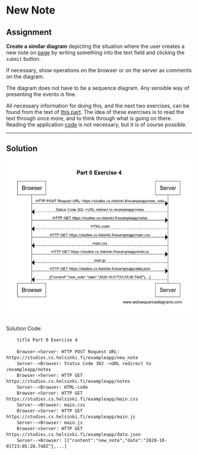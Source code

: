 # New Note

## Assignment

**Create a similar diagram** depicting the situation where the user creates a new note on [page](https://studies.cs.helsinki.fi/exampleapp/notes) by writing something into the text field and clicking the `submit` button.

If necessary, show operations on the browser or on the server as comments on the diagram.

The diagram does not have to be a sequence diagram. Any sensible way of presenting the events is fine.

All necessary information for doing this, and the next two exercises, can be found from the text of [this part](https://fullstackopen.com/en/part0/fundamentals_of_web_apps#forms-and-http-post). The idea of these exercises is to read the text through once more, and to think through what is going on there. Reading the application [code](https://github.com/mluukkai/example_app) is not necessary, but it is of course possible.

---

## Solution

![](../Exercise4.PNG)

Solution Code:

```
    title Part 0 Exercise 4

    Browser->Server: HTTP POST Request URL: https://studies.cs.helsinki.fi/exampleapp/new_note
    Server-->Browser: Status Code 302 ->URL redirect to /exampleapp/notes
    Browser->Server: HTTP GET https://studies.cs.helsinki.fi/exampleapp/notes
    Server-->Browser: HTML-code
    Browser->Server: HTTP GET https://studies.cs.helsinki.fi/exampleapp/main.css
    Server-->Browser: main.css
    Browser->Server: HTTP GET https://studies.cs.helsinki.fi/exampleapp/main.js
    Server-->Browser: main.js
    Browser->Server: HTTP GET https://studies.cs.helsinki.fi/exampleapp/data.json
    Server-->Browser: [{"content":"new_note","date":"2020-10-01T23:05:28.740Z"},...]
```
